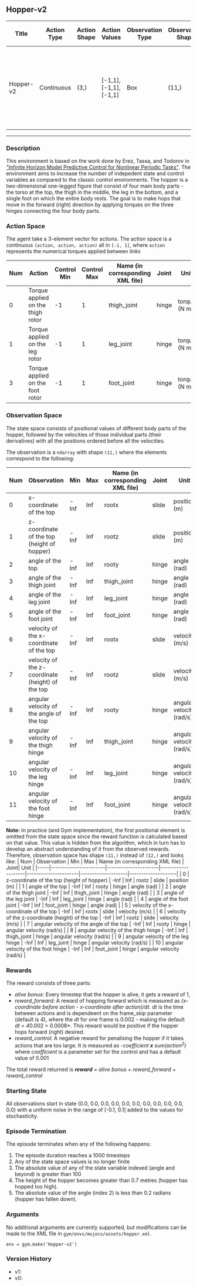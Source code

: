 Hopper-v2
---
|Title|Action Type|Action Shape|Action Values|Observation Type| Observation Shape|Observation Values|Average Total Reward|Import|
| ----------- | -----------| ----------- | -----------|-----------| ----------- | -----------| ----------- | -----------|
|Hopper-v2|Continuous|(3,)|[-1,1], [-1,1], [-1,1]| Box |(11,)|[(-inf,inf), (-inf,inf), (-inf, inf), (-inf,inf), (-inf,inf), (-inf,inf), (-inf, inf), (-inf,inf), (-inf,inf), (-inf,inf), (-inf, inf)]| |`from gym.envs.mujoco import hopper`|
---

### Description

This environment is based on the work done by Erez, Tassa, and Todorov in ["Infinite Horizon Model Predictive Control for Nonlinear Periodic Tasks"](http://www.roboticsproceedings.org/rss07/p10.pdf). The environment aims to increase the number of indepedent state and control variables as compared to the classic control environments. The hopper is a two-dimensional one-legged figure that consist of four main body parts - the torso at the top, the thigh in the middle, the leg in the bottom, and a single foot on which the entire body rests. The goal is to make hops that move in the forward (right) direction by applying torques on the three hinges connecting the four body parts.

### Action Space
The agent take a 3-element vector for actions.
The action space is a continuous `(action, action, action)` all in `[-1, 1]`, where `action` represents the numerical torques applied between *links*

| Num | Action                    | Control Min | Control Max | Name (in corresponding XML file) | Joint | Unit |
|-------|----------------------|---------------|----------------|---------------------------------------|-------|------|
| 0   | Torque applied on the thigh rotor | -1 | 1 | thigh_joint  | hinge | torque (N m) |
| 1   | Torque applied on the leg rotor    | -1 | 1 | leg_joint     | hinge | torque (N m) |
| 3   | Torque applied on the foot rotor  | -1 | 1 | foot_joint    | hinge | torque (N m) |

### Observation Space

The state space consists of positional values of different body parts of the hopper, followed by the velocities of those individual parts (their derivatives) with all the positions ordered before all the velocities.

The observation is a `ndarray` with shape `(11,)` where the elements correspond to the following:

| Num | Observation           | Min                  | Max                | Name (in corresponding XML file) | Joint| Unit |
|-----|-----------------------|----------------------|--------------------|----------------------|--------------------|--------------------|
| 0       | x-coordinate of the top                                    | -Inf                 | Inf                | rootx | slide | position (m) |
| 1       | z-coordinate of the top (height of hopper)       | -Inf                 | Inf                | rootz | slide | position (m) |
| 2       | angle of the top                                                | -Inf                 | Inf                | rooty | hinge | angle (rad) |
| 3       | angle of the thigh joint                                      | -Inf                 | Inf                | thigh_joint | hinge | angle (rad) |
| 4       | angle of the leg joint                                         | -Inf                 | Inf                | leg_joint | hinge | angle (rad) |
| 5       | angle of the foot joint                                        | -Inf                 | Inf                | foot_joint | hinge | angle (rad) |
| 6       | velocity of the x-coordinate of the top              | -Inf                 | Inf                | rootx | slide | velocity (m/s) |
| 7       | velocity of the z-coordinate (height) of the top | -Inf                 | Inf                | rootz | slide | velocity (m/s)  |
| 8       | angular velocity of the angle of the top            | -Inf                 | Inf                | rooty | hinge | angular velocity (rad/s) |
| 9       | angular velocity of the thigh hinge                   | -Inf                 | Inf                | thigh_joint | hinge | angular velocity (rad/s) |
| 10     | angular velocity of the leg hinge                       | -Inf                 | Inf                | leg_joint | hinge | angular velocity (rad/s) |
| 11     | angular velocity of the foot hinge                     | -Inf                 | Inf                | foot_joint | hinge | angular velocity (rad/s) |



**Note:**
In practice (and Gym implementation), the first positional element is omitted from the state space since the reward function is calculated based on that value. This value is hidden from the algorithm, which in turn has to develop an abstract understanding of it from the observed rewards. Therefore, observation space has shape `(11,)` instead of `(12,)` and looks like:
| Num | Observation           | Min                  | Max                | Name (in corresponding XML file) | Joint| Unit |
|-----|-----------------------|----------------------|--------------------|----------------------|--------------------|--------------------|
| 0       | z-coordinate of the top (height of hopper)        | -Inf                 | Inf                | rootz | slide | position (m) |
| 1       | angle of the top                                                 | -Inf                 | Inf                | rooty | hinge | angle (rad) |
| 2       | angle of the thigh joint                                       | -Inf                 | Inf                | thigh_joint | hinge | angle (rad) |
| 3       | angle of the leg joint                                          | -Inf                 | Inf                | leg_joint | hinge | angle (rad) |
| 4       | angle of the foot joint                                         | -Inf                 | Inf                | foot_joint | hinge | angle (rad) |
| 5       | velocity of the x-coordinate of the top               | -Inf                 | Inf                | rootx | slide | velocity (m/s) |
| 6       | velocity of the z-coordinate (height) of the top  | -Inf                 | Inf                | rootz | slide | velocity (m/s)  |
| 7       | angular velocity of the angle of the top              | -Inf                 | Inf                | rooty | hinge | angular velocity (rad/s) |
| 8       | angular velocity of the thigh hinge                      | -Inf                 | Inf                | thigh_joint | hinge | angular velocity (rad/s) |
| 9       | angular velocity of the leg hinge                         | -Inf                 | Inf                | leg_joint | hinge | angular velocity (rad/s) |
| 10     | angular velocity of the foot hinge                       | -Inf                 | Inf                | foot_joint | hinge | angular velocity (rad/s) |

### Rewards
The reward consists of three parts:
- *alive bonus*: Every timestep that the hopper is alive, it gets a reward of 1,
- *reward_forward*: A reward of hopping forward which is measured as *(x-coordinate before action - x-coordinate after action)/dt*. *dt* is the time between actions and is dependeent on the frame_skip parameter (default is 4), where the *dt* for one frame is 0.002 - making the default *dt = 4*0.002 = 0.0008*. This reward would be positive if the hopper hops forward (right) desired.
- *reward_control*: A negative reward for penalising the hopper if it takes actions that are too large. It is measured as *-coefficient **x** sum(action<sup>2</sup>)* where *coefficient* is a parameter set for the control and has a default value of 0.001

The total reward returned is ***reward*** *=* *alive bonus + reward_forward + reward_control*

### Starting State
All observations start in state (0.0, 0.0, 0.0, 0.0, 0.0, 0.0, 0.0, 0.0, 0.0, 0.0, 0.0) with a uniform noise in the range of [-0.1, 0.1] added to the values for stochasticity.

### Episode Termination
The episode terminates when any of the following happens:

1. The episode duration reaches a 1000 timesteps
2. Any of the state space values is no longer finite
3. The absolute value of any of the state variable indexed (angle and beyond) is greater than 100
4. The height of the hopper becomes greater than 0.7 metres (hopper has hopped too high).
5. The absolute value of the angle (index 2) is less than 0.2 radians (hopper has fallen down).

### Arguments

No additional arguments are currently supported, but modifications can be made to the XML file in `gym/envs/mujoco/assets/hopper.xml`.

```
env = gym.make('Hopper-v2')
```

### Version History

* v1: 
* v0:
